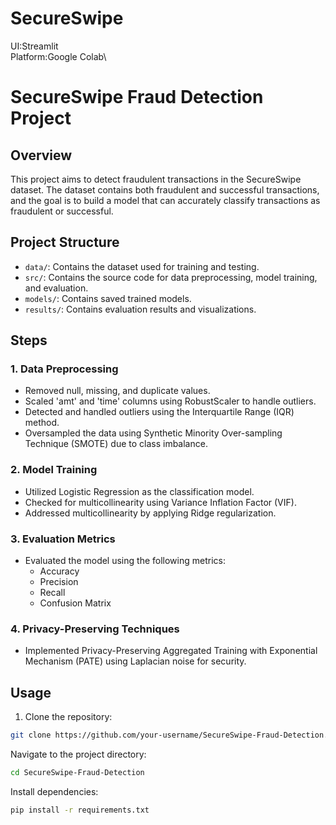 # SecureSwipe
UI:Streamlit\
Platform:Google Colab\
# SecureSwipe Fraud Detection Project

## Overview
This project aims to detect fraudulent transactions in the SecureSwipe dataset. The dataset contains both fraudulent and successful transactions, and the goal is to build a model that can accurately classify transactions as fraudulent or successful.

## Project Structure
- `data/`: Contains the dataset used for training and testing.
- `src/`: Contains the source code for data preprocessing, model training, and evaluation.
- `models/`: Contains saved trained models.
- `results/`: Contains evaluation results and visualizations.

## Steps

### 1. Data Preprocessing
- Removed null, missing, and duplicate values.
- Scaled 'amt' and 'time' columns using RobustScaler to handle outliers.
- Detected and handled outliers using the Interquartile Range (IQR) method.
- Oversampled the data using Synthetic Minority Over-sampling Technique (SMOTE) due to class imbalance.

### 2. Model Training
- Utilized Logistic Regression as the classification model.
- Checked for multicollinearity using Variance Inflation Factor (VIF).
- Addressed multicollinearity by applying Ridge regularization.

### 3. Evaluation Metrics
- Evaluated the model using the following metrics:
  - Accuracy
  - Precision
  - Recall
  - Confusion Matrix

### 4. Privacy-Preserving Techniques
- Implemented Privacy-Preserving Aggregated Training with Exponential Mechanism (PATE) using Laplacian noise for security.

## Usage
1. Clone the repository:

```bash
git clone https://github.com/your-username/SecureSwipe-Fraud-Detection.git
```
Navigate to the project directory:
```bash
cd SecureSwipe-Fraud-Detection
```
Install dependencies:
```bash
pip install -r requirements.txt
```
